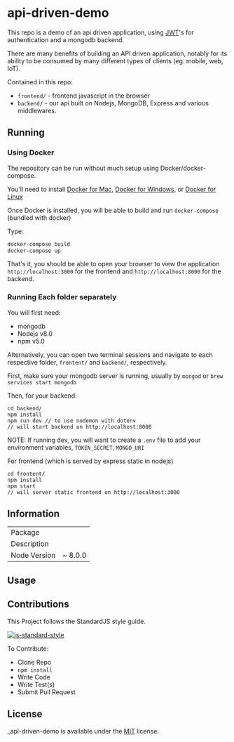# api-driven-demo

This repo is a demo of an api driven application, using [JWT](https://jwt.io)'s for authentication and a mongodb backend.

There are many benefits of building an API driven application, notably for its ability to be consumed by many different types of clients (eg. mobile, web, IoT).

Contained in this repo:

 - `frontend/` - frontend javascript in the browser
 - `backend/` - our api built on Nodejs, MongoDB, Express and various middlewares.

 ## Running

 ### Using Docker

 The repository can be run without much setup using Docker/docker-compose.

 You'll need to install [Docker for Mac](https://www.docker.com/docker-mac), [Docker for Windows](https://www.docker.com/docker-windows), or [Docker for Linux](https://www.docker.com/docker-ubuntu)

 Once Docker is installed, you will be able to build and run `docker-compose` (bundled with docker)

 Type:
 ```sh
 docker-compose build
 docker-compose up
 ```
That's it, you should be able to open your browser to view the application `http://localhost:3000` for the frontend and `http://localhost:8000` for the backend.

### Running Each folder separately

You will first need:
- mongodb
- Nodejs v8.0
- npm v5.0

Alternatively, you can open two terminal sessions and navigate to each respective folder, `frontent/` and `backend/`, respectively.

First, make sure your mongodb server is running, usually by `mongod` or `brew services start mongodb`

Then, for your backend:
```
cd backend/
npm install
npm run dev // to use nodemon with dotenv
// will start backend on http://localhost:8000
```
NOTE: If running dev, you will want to create a `.env` file to add your environment variables, `TOKEN_SECRET`, `MONGO_URI`

For frontend (which is served by express static in nodejs)

```
cd frontent/
npm install
npm start
// will server static frontend on http://localhost:3000
```

## Information

<table>
<tr>
<td>Package</td>
<td></td>
</tr>
<tr>
<td>Description</td>
<td></td>
</tr>
<tr>
<td>Node Version</td>
<td>~ 8.0.0</td>
</tr>
</table>


## Usage

## Contributions

This Project follows the StandardJS style guide.

[![js-standard-style](https://cdn.rawgit.com/feross/standard/master/badge.svg)](https://github.com/feross/standard)

To Contribute:

- Clone Repo
- `npm install`
- Write Code
- Write Test(s)
- Submit Pull Request

## License

_api-driven-demo is available under the [MIT](https://mths.be/mit) license.
